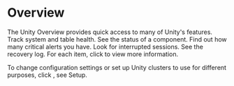 # Overview
The Unity Overview provides quick access to many of Unity's features. Track system and table health. See the status of a component. Find out how many critical alerts you have. Look for interrupted sessions. See the recovery log. For each item, click to view more information. 

<div> To change configuration settings or set up Unity clusters to use for different purposes, click <image href=btn-grayhamburg-newlogo.png\>, see Setup.<div> 


